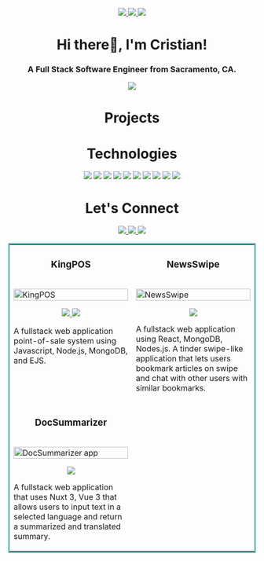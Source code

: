 <p align="center">
  <a href="PORTFOLIO SITE" target="_blank">
    <img src="https://img.shields.io/static/v1?label=|&message=WEBSITE&color=23555f&style=plastic&logo=react&logo-color=white"/>
  </a>
  <a href="https://www.linkedin.com/in/cristianm2" target="_blank">
    <img src="https://img.shields.io/static/v1?label=|&message=LINKEDIN&color=cdf998&style=plastic&logo=linkedin&logo-color=white"/>
  </a>
  <a href="https://angel.co/u/cristian-medina-5" target="_blank">
      <img src="https://img.shields.io/static/v1?label=|&message=ANGEL-LIST&color=cdf998&style=plastic&logo=angellist&logo-color=white"/>
  </a>
</p>

 <h1 align="center">Hi there👋, I'm Cristian!</h1>
<h3 align="center">A Full Stack Software Engineer from Sacramento, CA.</h3>

<p align="center">
</p>

<div align="center">
  <img src="https://github-readme-streak-stats.herokuapp.com/?user=medinacr&theme=github-dark&hide_border=true">
</div>

<h1 align="center">Projects</h1>
<table bordercolor="#66b2b2">
  
  
  <tr>
      <td width="50%" valign="top">
      <h3 align="center">KingPOS</h3>
        <br />
        <a target="_blank" href="https://web-production-c27d.up.railway.app/login">
            <img src="https://github.com/medinacr/cristianmedina/blob/main/Assets/KingPOS.gif" width="100%" alt="KingPOS"/>
        </a>
        <br />
        <p align="center">
          
  <a href="https://github.com/medinacr/POS" target="_blank">
    <img src="https://img.shields.io/static/v1?label=|&message=REPO&color=23555f&style=plastic&logo=github&logo-color=white"/>
  </a>  
  <a href="https://github.com/medinacr/POS" target="_blank">
    <img src="https://img.shields.io/static/v1?label=|&message=WEBSITE&color=cdf998&style=plastic&logo=wordpress&logo-color=white"/>
  </a>
      </p>
        <p>A fullstack web application point-of-sale system using Javascript, Node.js, MongoDB, and EJS.</p>
    </td>
    <td width="50%" valign="top">
      <h3 align="center">NewsSwipe</h3>
      <br />
        <a target="_blank" href="https://github.com/medinacr/news-swipe">
          <img src="https://github.com/medinacr/cristianmedina/blob/main/Assets/news-swipe.gif" width="100%" alt="NewsSwipe"/>
        </a>
      <br />
        <p align="center">
  <a href="https://github.com/medinacr/news-swipe" target="_blank">
    <img src="https://img.shields.io/static/v1?label=|&message=REPO&color=23555f&style=plastic&logo=github&logo-color=white"/>
  </a>
<!--   <a href="" target="_blank">
    <img src="https://img.shields.io/static/v1?label=|&message=WEBSITE&color=cdf998&style=plastic&logo=wordpress&logo-color=white"/>
  </a> -->
      </p>
        <p>A fullstack web application using React, MongoDB, Nodes.js. A tinder swipe-like application that lets users bookmark articles on swipe and chat with other users with similar bookmarks.</p>
    </td>

  </tr>
  <tr>
    <td width="50%" valign="top">
      <h3 align="center">DocSummarizer</h3>
        <br />
        <a target="_blank" href="https://github.com/medinacr/DocSummarize">
          <img src="https://github.com/medinacr/cristianmedina/blob/main/Assets/DocSummarize.gif" width="100%" alt="DocSummarizer app"/>
        </a>
        <br />
        <p align="center">
          
  <a href="https://github.com/medinacr/DocSummarize" target="_blank">
    <img src="https://img.shields.io/static/v1?label=|&message=REPO&color=23555f&style=plastic&logo=github&logo-color=white"/>
  </a>
<!--   <a href="LINK TO WEBSITE" target="_blank">
    <img src="https://img.shields.io/static/v1?label=|&message=WEBSITE&color=cdf998&style=plastic&logo=wordpress&logo-color=white"/>
  </a> -->
      </p>
        <p>A fullstack web application that uses Nuxt 3, Vue 3 that allows users to input text in a selected language and return a summarized and translated summary.</p>
    </td>
<!--     <td width="50%" valign="top">
      <h3 align="center">TITLE OF APP</h3>
        <br />
        <a target="_blank" href="LINK TO APP">
          <img src="LINK TO GIF OF APP" width="100%" alt="app homepage"/>
        </a>
        <br />
        <p align="center">
          
  <a href="LINK TO REPO" target="_blank">
    <img src="https://img.shields.io/static/v1?label=|&message=REPO&color=23555f&style=plastic&logo=github&logo-color=white"/>
  </a>
  <a href="LINK TO APP" target="_blank">
    <img src="https://img.shields.io/static/v1?label=|&message=WEBSITE&color=cdf998&style=plastic&logo=wordpress&logo-color=white"/>
  </a>
      </p>
        <p>Description</p>
    </td>
  </tr>
</table> -->


<h1 align="center">Technologies</h1>


<p align="center">
    <img src="https://img.shields.io/badge/HTML-239120?style=for-the-badge&logo=html5&logoColor=white"/>
    <img src="	https://img.shields.io/badge/CSS-239120?&style=for-the-badge&logo=css3&logoColor=white"/>
    <img src="https://img.shields.io/badge/Node.js-43853D?style=for-the-badge&logo=node.js&logoColor=white"/>
    <img src="https://img.shields.io/badge/React-20232A?style=for-the-badge&logo=react&logoColor=61DAFB"/>
    <img src="https://img.shields.io/badge/Express.js-404D59?style=for-the-badge"/>
      <img src="https://img.shields.io/badge/JavaScript-F7DF1E?style=for-the-badge&logo=javascript&logoColor=black"/>
    <img src="https://img.shields.io/badge/MongoDB-4EA94B?style=for-the-badge&logo=mongodb&logoColor=white"/>
    <img src="https://img.shields.io/badge/GitHub-100000?style=for-the-badge&logo=github&logoColor=white"/>
    <img src="https://img.shields.io/badge/Tailwind_CSS-38B2AC?style=for-the-badge&logo=tailwind-css&logoColor=white"/>
     <img src="https://img.shields.io/badge/Vue.js-35495E?style=for-the-badge&logo=vue.js&logoColor=4FC08D"/>


<h1 align="center">Let's Connect</h1>



<p align="center">
  <a href="PORTFOLIO WEBSITE" target="_blank">
    <img src="https://img.shields.io/static/v1?label=|&message=WEBSITE&color=23555f&style=plastic&logo=react&logo-color=white"/>
  </a>
  <a href="https://www.linkedin.com/in/cristianm2" target="_blank">
    <img src="https://img.shields.io/static/v1?label=|&message=LINKED-IN&color=cdf998&style=plastic&logo=linkedin&logo-color=white"/>
  </a>
  <a href="https://angel.co/u/cristian-medina-5" target="_blank">
      <img src="https://img.shields.io/static/v1?label=|&message=ANGEL-LIST&color=cdf998&style=plastic&logo=angellist&logo-color=white"/>
  </a>
</p>
